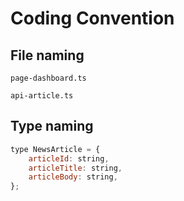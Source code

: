# Coding Convention

## File naming

`page-dashboard.ts`

`api-article.ts`

## Type naming

```js
type NewsArticle = {
    articleId: string,
    articleTitle: string,
    articleBody: string,
};
```
